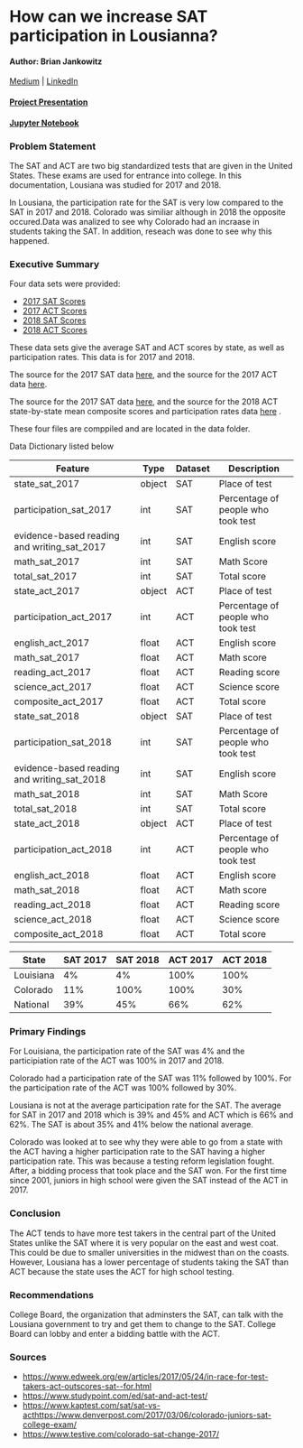 
# How can we increase SAT participation in Lousianna?
#### Author: Brian Jankowitz
[Medium](https://medium.com/@JankowitzB) | [LinkedIn](https://www.linkedin.com/in/brian-jankowitz/)

#### [Project Presentation](presentation.pptx)
#### [Jupyter Notebook](/code/project_notebook.ipynb)


### Problem Statement

The SAT and ACT are two big standardized tests that are given in
the United States. These exams are used for entrance into college.
In this documentation, Lousiana was studied for 2017 and 2018.

In Lousiana, the participation rate for the SAT is very low compared to the SAT in 2017 and 2018. Colorado was similiar although in 2018 the opposite occured.Data was analized to see why Colorado had an incraase in students taking the SAT. In addition, reseach was done to see why this happened.


### Executive Summary

Four data sets were provided:

- [2017 SAT Scores](./data/sat_2017.csv)
- [2017 ACT Scores](./data/act_2017.csv)
- [2018 SAT Scores](./data/sat_2018.csv)
- [2018 ACT Scores](./data/act_2018.csv)

These data sets give the average SAT and ACT scores by state, as well as participation rates. This data is for 2017 and 2018.

The source for the 2017 SAT data [here](https://blog.collegevine.com/here-are-the-average-sat-scores-by-state/), and the source for the 2017 ACT data [here](https://blog.prepscholar.com/act-scores-by-state-averages-highs-and-lows).


The source for the 2017 SAT data [here](https://reports.collegeboard.org/sat-suite-program-results/state-results), and the source for the  2018 ACT state-by-state mean composite scores and participation rates data [here](http://www.act.org/content/dam/act/unsecured/documents/cccr2018/Average-Scores-by-State.pdf) .

These four files are comppiled and are located in the data folder.

Data Dictionary listed below

|Feature|Type|Dataset|Description|
|---|---|---|---|
|state_sat_2017|object|SAT|Place of test
|participation_sat_2017|int|SAT|Percentage of people who took test
|evidence-based reading and writing_sat_2017|int|SAT|English score
|math_sat_2017|int|SAT|Math Score
|total_sat_2017|int|SAT|Total score
|state_act_2017|object|ACT|Place of test
|participation_act_2017|int|ACT|Percentage of people who took test
|english_act_2017|float|ACT|English score
|math_sat_2017|float|ACT|Math score
|reading_act_2017|float|ACT|Reading score
|science_act_2017|float|ACT|Science score
|composite_act_2017|float|ACT|Total score
|state_sat_2018|object|SAT|Place of test
|participation_sat_2018|int|SAT|Percentage of people who took test
|evidence-based reading and writing_sat_2018|int|SAT|English score
|math_sat_2018|int|SAT|Math Score
|total_sat_2018|int|SAT|Total score
|state_act_2018|object|ACT|Place of test
|participation_act_2018|int|ACT|Percentage of people who took test
|english_act_2018|float|ACT|English score
|math_sat_2018|float|ACT|Math score
|reading_act_2018|float|ACT|Reading score
|science_act_2018|float|ACT|Science score
|composite_act_2018|float|ACT|Total score


|State|SAT 2017|SAT 2018|ACT 2017|ACT 2018|
|---|---|---|---|---|
|Louisiana|4%|4%|100%|100%|
|Colorado|11%|100%|100%|30%|
|National|39%|45%|66%|62%

### Primary Findings

For Louisiana, the participation rate of the SAT was 4% and the participiation rate of the ACT was 100% in 2017 and 2018.

Colorado had a participation rate of the SAT was 11% followed by 100%. For the participation rate of the ACT was 100% followed by 30%.

Lousiana is not at the average participation rate for the SAT. The average for SAT in 2017 and 2018 which is 39% and 45% and ACT which is 66% and 62%. The SAT is about 35% and 41% below the national average.

Colorado was looked at to see why they were able to go from a state with the ACT having a higher participation rate to the SAT having a higher participation rate. This was because a testing reform legislation fought. After, a bidding process that took place and the SAT won. For the first time since 2001, juniors in high school were given the SAT instead of the ACT in 2017.

### Conclusion

The ACT tends to have more test takers in the central part of the United States unlike the SAT where it is very popular on the east and west coat. This could be due to smaller universities in the midwest than on the coasts. However, Lousiana has a lower percentage of students taking the SAT than ACT because the state uses the ACT for high school testing.

### Recommendations

College Board, the organization that adminsters the SAT, can talk with the Lousiana government to try and get them to change to the SAT. College Board can lobby and enter a bidding battle with the ACT.



### Sources
- https://www.edweek.org/ew/articles/2017/05/24/in-race-for-test-takers-act-outscores-sat--for.html
- https://www.studypoint.com/ed/sat-and-act-test/
- https://www.kaptest.com/sat/sat-vs-acthttps://www.denverpost.com/2017/03/06/colorado-juniors-sat-college-exam/
- https://www.testive.com/colorado-sat-change-2017/
